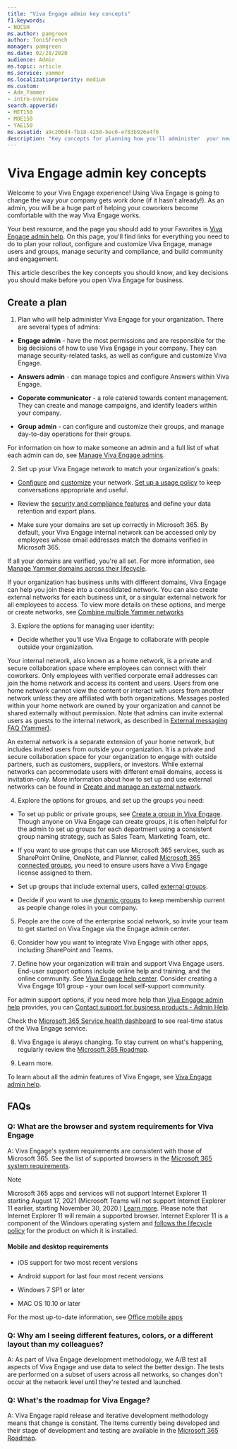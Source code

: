 ```yaml
---
title: "Viva Engage admin key concepts"
f1.keywords:
- NOCSH
ms.author: pamgreen
author: ToniSFrench
manager: pamgreen
ms.date: 02/28/2020
audience: Admin
ms.topic: article
ms.service: yammer
ms.localizationpriority: medium
ms.custom: 
- Adm_Yammer
- intro-overview
search.appverid:
- MET150
- MOE150
- YAE150
ms.assetid: a9c206d4-fb18-4250-bec6-e783b926e4f6
description: "Key concepts for planning how you'll administer  your new Viva Engage network. "
---
```


# Viva Engage admin key concepts

Welcome to your Viva Engage experience! Using Viva Engage is going to change the way your company gets work done (if it hasn't already!). As an admin, you will be a huge part of helping your coworkers become comfortable with the way Viva Engage works.
  
Your best resource, and the page you should add to your Favorites is [Viva Engage admin help](../TOC.yml). On this page, you'll find links for everything you need to do to plan your rollout, configure and customize Viva Engage, manage users and groups, manage security and compliance, and build community and engagement.
  
This article describes the key concepts you should know, and key decisions you should make before you open Viva Engage for business.
  
## Create a plan

1. Plan who will help administer Viva Engage for your organization. There are several types of admins:

- **Engage admin** - have the most permissions and are responsible for the big decisions of how to use Viva Engage in your company. They can manage security-related tasks, as well as configure and customize Viva Engage.

- **Answers admin** - can manage topics and configure Answers within Viva Engage.

- **Coporate communicator** - a role catered towards content management. They can create and manage campaigns, and identify leaders within your company.

- **Group admin** - can configure and customize their groups, and manage day-to-day operations for their groups.

For information on how to make someone an admin and a full list of what each admin can do, see [Manage Viva Engage admins](../manage-yammer-users/manage-yammer-admins.md).

2. Set up your Viva Engage network to match your organization's goals:

- [Configure](../configure-your-yammer-network/configure-yammer.md) and [customize](../configure-your-yammer-network/customize-the-look-of-yammer.md) your network. [Set up a usage policy](../manage-security-and-compliance/set-up-a-usage-policy.md) to keep conversations appropriate and useful.

- Review the [security and compliance features](../manage-security-and-compliance/security-and-compliance.md) and define your data retention and export plans.

- Make sure your domains are set up correctly in Microsoft 365. By default, your Viva Engage internal network can be accessed only by employees whose email addresses match the domains verified in Microsoft 365.

If all your domains are verified, you're all set. For more information, see [Manage Yammer domains across their lifecycle](../configure-your-yammer-network/manage-yammer-domains.md).

If your organization has business units with different domains, Viva Engage can help you join these into a consolidated network. You can also create external networks for each business unit, or a singular external network for all employees to access. To view more details on these options, and merge or create networks, see [Combine multiple Yammer networks](../configure-your-yammer-network/consolidate-multiple-yammer-networks.md)

3. Explore the options for managing user identity:

- Decide whether you'll use Viva Engage to collaborate with people outside your organization.

Your internal network, also known as a home network, is a private and secure collaboration space where employees can connect with their coworkers. Only employees with verified corporate email addresses can join the home network and access its content and users. Users from one home network cannot view the content or interact with users from another network unless they are affiliated with both organizations. Messages posted within your home network are owned by your organization and cannot be shared externally without permission. Note that admins can invite external users as guests to the internal network, as described in [External messaging FAQ (Yammer)](../work-with-external-users/external-messaging-faq.md).

An external network is a separate extension of your home network, but includes invited users from outside your organization. It is a private and secure collaboration space for your organization to engage with outside partners, such as customers, suppliers, or investors. While external networks can accommodate users with different email domains, access is invitation-only. More information about how to set up and use external networks can be found in [Create and manage an external network](../work-with-external-users/create-and-manage-an-external-network.md).

4. Explore the options for groups, and set up the groups you need:

- To set up public or private groups, see [Create a group in Viva Engage](https://support.office.com/article/b407af4f-9a58-4b12-b43e-afbb1b07c889). Though anyone on Viva Engage can create groups, it is often helpful for the admin to set up groups for each department using a consistent group naming strategy, such as Sales Team, Marketing Team, etc.

- If you want to use groups that can use Microsoft 365 services, such as SharePoint Online, OneNote, and Planner, called [Microsoft 365 connected groups](../manage-yammer-groups/yammer-and-office-365-groups.md), you need to ensure users have a Viva Engage license assigned to them.

- Set up groups that include external users, called [external groups](../work-with-external-users/create-and-manage-external-groups.md).

- Decide if you want to use [dynamic groups](../manage-yammer-groups/create-a-dynamic-group.md) to keep membership current as people change roles in your company.

5. People are the core of the enterprise social network, so invite your team to get started on Viva Engage via the  Engage admin center.

6. Consider how you want to integrate Viva Engage with other apps, including SharePoint and Teams.

7. Define how your organization will train and support Viva Engage users. End-user support options include online help and training, and the online community. See [Viva Engage help center](https://support.office.com/article/8663922d-8f76-47c2-827a-ee86e8cac00f.aspx). Consider creating a Viva Engage 101 group - your own local self-support community.

For admin support options, if you need more help than [Viva Engage admin help](../TOC.yml) provides, you can [Contact support for business products - Admin Help](https://support.office.com/article/32a17ca7-6fa0-4870-8a8d-e25ba4ccfd4b).

Check the [Microsoft 365 Service health dashboard](https://admin.microsoft.com/AdminPortal/Home#/servicehealth) to see real-time status of the Viva Engage service. 

8. Viva Engage is always changing. To stay current on what's happening, regularly review the [Microsoft 365 Roadmap](https://go.microsoft.com/fwlink/?LinkId=509914). 

9. Learn more.

To learn about all the admin features of Viva Engage, see [Viva Engage admin help](../TOC.yml).

## FAQs

<a name="Activation"> </a>

### Q: What are the browser and system requirements for Viva Engage

<a name="Requirements"> </a>

A: Viva Engage's system requirements are consistent with those of Microsoft 365. See the list of supported browsers in the [Microsoft 365 system requirements](https://support.office.com/article/719254c0-2671-4648-9c84-c6a3d4f3be45).

> [!NOTE]
> Microsoft 365 apps and services will not support Internet Explorer 11 starting August 17, 2021 (Microsoft Teams will not support Internet Explorer 11 earlier, starting November 30, 2020.) [Learn more](https://aka.ms/AA97tsw). Please note that Internet Explorer 11 will remain a supported browser. Internet Explorer 11 is a component of the Windows operating system and [follows the lifecycle policy](/lifecycle/faq/internet-explorer-microsoft-edge) for the product on which it is installed.
  
#### Mobile and desktop requirements

<a name="bk_MobileDesktop"> </a>

- iOS support for two most recent versions

- Android support for last four most recent versions

- Windows 7 SP1 or later

- MAC OS 10.10 or later

For the most up-to-date information, see [Office mobile apps](https://go.microsoft.com/fwlink/?linkid=2119145)

### Q: Why am I seeing different features, colors, or a different layout than my colleagues?

<a name="Requirements"> </a>

A: As part of Viva Engage development methodology, we A/B test all aspects of Viva Engage and use data to select the better design. The tests are performed on a subset of users across all networks, so changes don't occur at the network level until they're tested and launched. 
  
### Q: What's the roadmap for Viva Engage?

<a name="Requirements"> </a>

A: Viva Engage rapid release and iterative development methodology means that change is constant. The items currently being developed and their stage of development and testing are available in the [Microsoft 365 Roadmap](https://go.microsoft.com/fwlink/?LinkId=509914).
